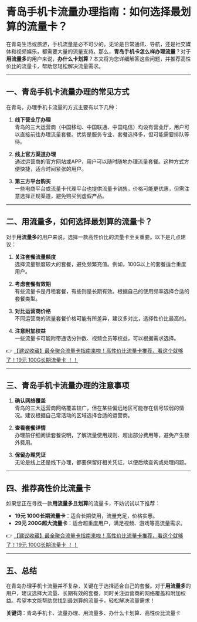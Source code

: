 # 青岛手机卡流量办理指南：如何选择最划算的流量卡？

在青岛生活或旅游，手机流量是必不可少的。无论是日常通讯、导航，还是社交媒体和视频娱乐，都需要大量的流量支持。那么，**青岛手机卡怎么样办理流量**？对于**用流量多**的用户来说，**办什么卡划算**？本文将为您详细解答这些问题，并推荐高性价比的流量卡，帮助您轻松解决流量需求。

---

## 一、青岛手机卡流量办理的常见方式

在青岛，办理手机卡流量的方式主要有以下几种：

1. **线下营业厅办理**  
   青岛的三大运营商（中国移动、中国联通、中国电信）均设有营业厅，用户可以直接前往办理流量套餐。优势是服务专业、套餐选择多，但可能需要排队等待。

2. **线上官方渠道办理**  
   通过运营商的官方网站或APP，用户可以随时随地办理流量套餐。这种方式方便快捷，适合时间紧张的用户。

3. **第三方平台购买**  
   一些电商平台或流量卡代理平台也提供流量卡销售，价格可能更优惠，但需注意选择正规渠道，避免购买到虚假产品。

---

## 二、用流量多，如何选择最划算的流量卡？

对于**用流量多**的用户来说，选择一款高性价比的流量卡至关重要。以下是几点建议：

1. **关注套餐流量额度**  
   选择流量额度较大的套餐，避免频繁充值。例如，100G以上的套餐适合重度用户。

2. **考虑套餐有效期**  
   有些流量卡是月租套餐，有些则是长期有效。根据自己的使用频率选择合适的套餐类型。

3. **对比运营商价格**  
   不同运营商的流量套餐价格可能有所差异，建议多对比，选择性价比最高的。

4. **注意附加权益**  
   一些流量卡可能附带通话分钟数、视频会员等权益，可以根据需求选择。

👉 [【建议收藏】最全聚合流量卡指南来啦！高性价比流量卡推荐，看这个就够了！19元 100G长期流量卡 ！！](https://bit.ly/Liuliangka)

---

## 三、青岛手机卡流量办理的注意事项

1. **确认网络覆盖**  
   青岛的三大运营商网络覆盖较广，但在某些偏远地区可能存在信号较弱的情况。建议根据自己常活动的区域选择合适的运营商。

2. **查看套餐详情**  
   办理前仔细阅读套餐说明，了解流量使用规则、超出部分费用等，避免产生额外费用。

3. **保留办理凭证**  
   无论是线上还是线下办理，都要保留好相关凭证，以便后续查询或处理问题。

---

## 四、推荐高性价比流量卡

如果您正在寻找一款**用流量多**且**划算**的流量卡，不妨试试以下推荐：

- **19元 100G长期流量卡**：适合长期使用，流量充足，价格实惠。  
- **29元 200G超大流量卡**：适合超重度用户，满足视频、游戏等高流量需求。

👉 [【建议收藏】最全聚合流量卡指南来啦！高性价比流量卡推荐，看这个就够了！19元 100G长期流量卡 ！！](https://bit.ly/Liuliangka)

---

## 五、总结

在青岛办理手机卡流量并不复杂，关键在于选择适合自己的套餐。对于**用流量多**的用户，建议选择大流量、长期有效的套餐，同时关注运营商的网络覆盖和附加权益。希望本文能帮助您找到最划算的流量卡，轻松解决流量需求！

**关键词**：青岛手机卡、流量办理、用流量多、办什么卡划算、高性价比流量卡